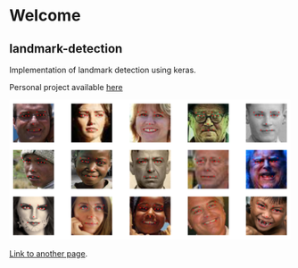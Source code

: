 # Welcome

## landmark-detection
Implementation of landmark detection using keras.

Personal project available [here](https://github.com/ErenO/landmark-detection)


<p align="center">
<img width="800" height="250" src="./images/landmark.png">
</p>

[Link to another page](./another-page.html).
